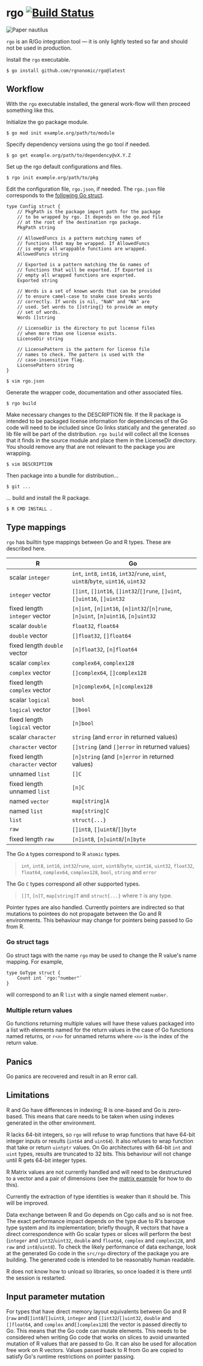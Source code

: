 # rgo [![Build Status](https://www.travis-ci.com/rgonomic/rgo.svg?branch=master)](https://www.travis-ci.com/rgonomic/rgo/branches)

![[Paper nautilus](https://archive.org/details/icefalopodiviven00jatt)](Argonauta_argo.png)

`rgo` is an R/Go integration tool — it is only lightly tested so far and should not be used in production.

Install the `rgo` executable.

```
$ go install github.com/rgnonomic/rgo@latest
```

## Workflow

With the `rgo` executable installed, the general work-flow will then proceed something like this.

Initialize the go package module.

```
$ go mod init example.org/path/to/module
```

Specify dependency versions using the go tool if needed.

```
$ go get example.org/path/to/dependency@vX.Y.Z
```

Set up the rgo default configurations and files.

```
$ rgo init example.org/path/to/pkg
```

Edit the configuration file, `rgo.json`, if needed. The `rgo.json` file corresponds to the [following Go struct](https://pkg.go.dev/github.com/rgonomic/rgo/internal/rgo?tab=doc#Config).
```
type Config struct {
	// PkgPath is the package import path for the package
	// to be wrapped by rgo. It depends on the go.mod file
	// at the root of the destination rgo package.
	PkgPath string

	// AllowedFuncs is a pattern matching names of
	// functions that may be wrapped. If AllowedFuncs
	// is empty all wrappable functions are wrapped.
	AllowedFuncs string

	// Exported is a pattern matching the Go names of
	// functions that will be exported. If Exported is
	// empty all wrapped functions are exported.
	Exported string

	// Words is a set of known words that can be provided
	// to ensure camel-case to snake case breaks words
	// correctly. If words is nil, "NaN" and "NA" are
	// used. Set words to []string{} to provide an empty
	// set of words.
	Words []string

	// LicenseDir is the directory to put license files
	// when more than one license exists.
	LicenseDir string

	// LicensePattern is the pattern for license file
	// names to check. The pattern is used with the
	// case-insensitive flag.
	LicensePattern string
}
```

```
$ vim rgo.json
```

Generate the wrapper code, documentation and other associated files.

```
$ rgo build
```

Make necessary changes to the DESCRIPTION file.
If the R package is intended to be packaged license information for dependencies of the Go code will need to be included since Go links statically and the generated .so lib file will be part of the distribution. `rgo build` will collect all the licenses that it finds in the source module and place them in the LicenseDir directory. You should remove any that are not relevant to the package you are wrapping.

```
$ vim DESCRIPTION
```

Then package into a bundle for distribution...

```
$ git ...
```

... build and install the R package.

```
$ R CMD INSTALL .
```

## Type mappings

`rgo` has builtin type mappings between Go and R types. These are described here.

| R                               | Go                                                                                 |
|---------------------------------|------------------------------------------------------------------------------------|
| scalar `integer`                | `int`, `int8`, `int16`, `int32`/`rune`, `uint`, `uint8`/`byte`, `uint16`, `uint32` |
| `integer` vector                | `[]int`, `[]int16`, `[]int32`/`[]rune`, `[]uint`, `[]uint16`, `[]uint32`           |
| fixed length `integer` vector   | `[n]int`, `[n]int16`, `[n]int32`/`[n]rune`, `[n]uint`, `[n]uint16`, `[n]uint32`    |
| scalar `double`                 | `float32`, `float64`                                                               |
| `double` vector                 | `[]float32`, `[]float64`                                                           |
| fixed length `double` vector    | `[n]float32`, `[n]float64`                                                         |
| scalar `complex`                | `complex64`, `complex128`                                                          |
| `complex` vector                | `[]complex64`, `[]complex128`                                                      |
| fixed length `complex` vector   | `[n]complex64`, `[n]complex128`                                                    |
| scalar `logical`                | `bool`                                                                             |
| `logical` vector                | `[]bool`                                                                           |
| fixed length `logical` vector   | `[n]bool`                                                                          |
| scalar `character`              | `string` (and `error` in returned values)                                          |
| `character` vector              | `[]string` (and `[]error` in returned values)                                      |
| fixed length `character` vector | `[n]string` (and `[n]error` in returned values)                                    |
| unnamed `list`                  | `[]C`                                                                              |
| fixed length unnamed `list`     | `[n]C`                                                                             |
| named `vector`                  | `map[string]A`                                                                     |
| named `list`                    | `map[string]C`                                                                     |
| `list`                          | `struct{...}`                                                                      |
| `raw`                           | `[]int8`, `[]uint8`/`[]byte`                                                       |
| fixed length `raw`              | `[n]int8`, `[n]uint8`/`[n]byte`                                                    |

The Go `A` types correspond to R `atomic` types.

> `int`, `int8`, `int16`, `int32`/`rune`, `uint`, `uint8`/`byte`, `uint16`, `uint32`, `float32`, `float64`, `complex64`, `complex128`, `bool`, `string` and `error`

The Go `C` types correspond all other supported types.

> `[]T`, `[n]T`, `map[string]T` and `struct{...}` where `T` is any type.


Pointer types are also handled. Currently pointers are indirected so that mutations to pointees do not propagate between the Go and R environments. This behaviour may change for pointers being passed to Go from R.


### Go struct tags

Go struct tags with the name `rgo` may be used to change the R value's name mapping. For example,

```
type GoType struct {
	Count int `rgo:"number"`
}
```

will correspond to an R `list` with a single named element `number`.


### Multiple return values

Go functions returning multiple values will have these values packaged into a list with elements named for the return values in the case of Go functions named returns, or `r<n>` for unnamed returns where `<n>` is the index of the return value.


## Panics

Go panics are recovered and result in an R error call.


## Limitations

R and Go have differences in indexing; R is one-based and Go is zero-based. This means that care needs to be taken when using indexes generated in the other environment.

R lacks 64-bit integers, so `rgo` will refuse to wrap functions that have 64-bit integer inputs or results (`int64` and `uint64`). It also refuses to wrap function that take or return `uintptr` values. On Go architectures with 64-bit `int` and `uint` types, results are truncated to 32 bits. This behaviour will not change until R gets 64-bit integer types.

R Matrix values are not currently handled and will need to be destructured to a vector and a pair of dimensions (see the [matrix example](examples/cca) for how to do this).

Currently the extraction of type identities is weaker than it should be. This will be improved.

Data exchange between R and Go depends on Cgo calls and so is not free. The exact performance impact depends on the type due to R's baroque type system and its implementation; briefly though, R vectors that have a direct correspondence with Go scalar types or slices will perform the best (`integer` and `int32`/`uint32`, `double` and `float64`, `complex` and `complex128`, and `raw` and `int8`/`uint8`). To check the likely performance of data exchange, look at the generated Go code in the `src/rgo` directory of the package you are building. The generated code is intended to be reasonably human readable.

R does not know how to unload so libraries, so once loaded it is there until the session is restarted.

## Input parameter mutation

For types that have direct memory layout equivalents between Go and R (`raw` and`[]int8`/`[]uint8`, `integer` and `[]int32`/`[]uint32`, `double` and `[]float64`, and `complex` and`[]complex128`) the vector is passed directly to Go. This means that the Go code can mutate elements. This needs to be considered when writing Go code that works on slices to avoid unwanted mutation of R values that are passed to Go. It can also be used for allocation free work on R vectors. Values passed back to R from Go are copied to satisfy Go's runtime restrictions on pointer passing.
